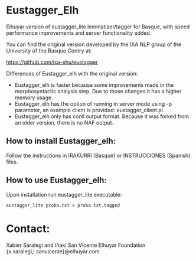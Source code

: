  Eustagger_Elh
===============

Elhuyar version of eustagger_lite lemmatizer/tagger for Basque, with speed performance improvements and server functionality added.

You can find the original version developed by the IXA NLP group of the University of the Basque Contry at:

https://github.com/ixa-ehu/eustagger


Differences of Eustagger_elh with the original version:

- Eustagger_elh is faster because some improvements made in the morphosyntactic analysis step. Due to those changes it has a higher memory usage.
- Eustagger_elh has the option of running in server mode using -p parameter, an example client is provided: eustagger_client.pl 
- Eustagger_elh only has conll output format. Because it was forked from an older version, there is no NAF output. 


How to install Eustagger_elh:
-------------------------------

Follow the instructions in IRAKURRI (Basque) or INSTRUCCIONES (Spanish) files.

How to use Eustagger_elh:
----------------------------

Upon installation run eustagger_lite executable:

````shell
eustagger_lite proba.txt > proba.txt.tagged
````


 Contact: 
===========

Xabier Saralegi and Iñaki San Vicente
Elhuyar Foundation
{x.saralegi,i.sanvicente}@elhuyar.com
